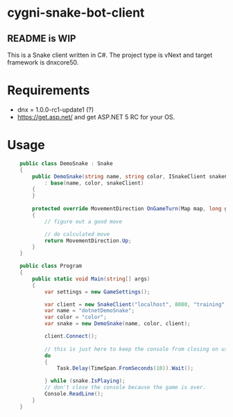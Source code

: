 # cygni-snake-bot-client

## README is WIP

This is a Snake client written in C#.
The project type is vNext and target framework is dnxcore50.

# Requirements

- dnx = 1.0.0-rc1-update1 (?)
-  https://get.asp.net/ and get ASP.NET 5 RC for your OS.

# Usage

```csharp
    public class DemoSnake : Snake
    {
        public DemoSnake(string name, string color, ISnakeClient snakeClient)
            : base(name, color, snakeClient)
        {
        }
        
        protected override MovementDirection OnGameTurn(Map map, long gameTick)
        {
            // figure out a good move

            // do calculated move
            return MovementDirection.Up;
        }
    }
```

```csharp
    public class Program
    {
        public static void Main(string[] args)
        {
            var settings = new GameSettings();

            var client = new SnakeClient("localhost", 8080, "training", settings);
            var name = "dotnetDemoSnake";
            var color = "color";
            var snake = new DemoSnake(name, color, client);

            client.Connect();
            
            // this is just here to keep the console from closing on us.
            do
            {
                Task.Delay(TimeSpan.FromSeconds(10)).Wait();

            } while (snake.IsPlaying);
            // don't close the console because the game is over.
            Console.ReadLine();
        }
    }
```
